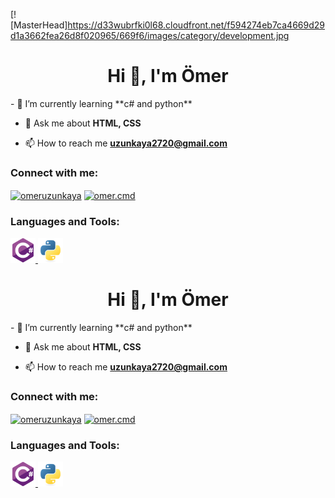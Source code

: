 [![MasterHead]https://d33wubrfki0l68.cloudfront.net/f594274eb7ca4669d29d1a3662fea26d8f020965/669f6/images/category/development.jpg
<h1 align="center">Hi 👋, I'm Ömer</h1>
- 🌱 I’m currently learning **c# and python**

- 💬 Ask me about **HTML, CSS**

- 📫 How to reach me **uzunkaya2720@gmail.com**

<h3 align="left">Connect with me:</h3>
<p align="left">
<a href="https://linkedin.com/in/omeruzunkaya" target="blank"><img align="center" src="https://raw.githubusercontent.com/rahuldkjain/github-profile-readme-generator/master/src/images/icons/Social/linked-in-alt.svg" alt="omeruzunkaya" height="30" width="40" /></a>
<a href="https://instagram.com/omer.cmd" target="blank"><img align="center" src="https://raw.githubusercontent.com/rahuldkjain/github-profile-readme-generator/master/src/images/icons/Social/instagram.svg" alt="omer.cmd" height="30" width="40" /></a>
</p>

<h3 align="left">Languages and Tools:</h3>
<p align="left"> <a href="https://www.w3schools.com/cs/" target="_blank" rel="noreferrer"> <img src="https://raw.githubusercontent.com/devicons/devicon/master/icons/csharp/csharp-original.svg" alt="csharp" width="40" height="40"/> </a> <a href="https://www.python.org" target="_blank" rel="noreferrer"> <img src="https://raw.githubusercontent.com/devicons/devicon/master/icons/python/python-original.svg" alt="python" width="40" height="40"/> </a> </p>

<h1 align="center">Hi 👋, I'm Ömer</h1>
- 🌱 I’m currently learning **c# and python**

- 💬 Ask me about **HTML, CSS**

- 📫 How to reach me **uzunkaya2720@gmail.com**

<h3 align="left">Connect with me:</h3>
<p align="left">
<a href="https://linkedin.com/in/omeruzunkaya" target="blank"><img align="center" src="https://raw.githubusercontent.com/rahuldkjain/github-profile-readme-generator/master/src/images/icons/Social/linked-in-alt.svg" alt="omeruzunkaya" height="30" width="40" /></a>
<a href="https://instagram.com/omer.cmd" target="blank"><img align="center" src="https://raw.githubusercontent.com/rahuldkjain/github-profile-readme-generator/master/src/images/icons/Social/instagram.svg" alt="omer.cmd" height="30" width="40" /></a>
</p>

<h3 align="left">Languages and Tools:</h3>
<p align="left"> <a href="https://www.w3schools.com/cs/" target="_blank" rel="noreferrer"> <img src="https://raw.githubusercontent.com/devicons/devicon/master/icons/csharp/csharp-original.svg" alt="csharp" width="40" height="40"/> </a> <a href="https://www.python.org" target="_blank" rel="noreferrer"> <img src="https://raw.githubusercontent.com/devicons/devicon/master/icons/python/python-original.svg" alt="python" width="40" height="40"/> </a> </p>
